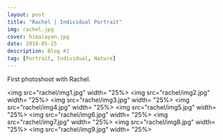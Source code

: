 ```yaml
---
layout: post
title: "Rachel | Individual Portrait"
img: rachel.jpg 
cover: himalayan.jpg
date: 2018-05-25 
description: Blog #1
tag: [Portrait, Individual, Nature]
---
```


First photoshoot with Rachel. 
  
<img src="rachel/img1.jpg" width= "25%>
<img src="rachel/img2.jpg" width= "25%>
<img src="rachel/img3.jpg" width= "25%>
<img src="rachel/img4.jpg" width= "25%>
<img src="rachel/img5.jpg" width= "25%>
<img src="rachel/img6.jpg" width= "25%>
<img src="rachel/img7.jpg" width= "25%>
<img src="rachel/img8.jpg" width= "25%>
<img src="rachel/img9.jpg" width= "25%>
